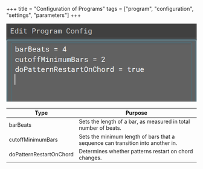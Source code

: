 +++
title = "Configuration of Programs"
tags = ["program", "configuration", "settings", "parameters"]
+++

![Configuration of Programs](configurationofprograms.png)

| Type                 | Purpose                                                                                               |
|----------------------|-------------------------------------------------------------------------------------------------------|
| barBeats             | Sets the length of a bar, as measured in total number of beats.                                        |
| cutoffMinimumBars    | Sets the minimum length of bars that a sequence can transition into another in.                         |
| doPatternRestartOnChord | Determines whether patterns restart on chord changes.                                                 |
